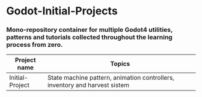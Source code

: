# Godot-Initial-Projects

### Mono-repository container for multiple Godot4 utilities, patterns and tutorials collected throughout the learning process from zero.


| Project name | Topics |
| ------------- | ------------- |
| Initial-Project  | State machine pattern, animation controllers, inventory and harvest sistem  |
